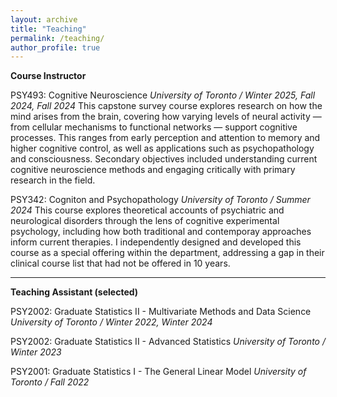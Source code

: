 ```yaml
---
layout: archive
title: "Teaching"
permalink: /teaching/
author_profile: true
---
```

**Course Instructor**

PSY493: Cognitive Neuroscience
  *University of Toronto / Winter 2025, Fall 2024, Fall 2024*
This capstone survey course explores research on how the mind arises from the brain, covering how varying levels of neural activity — from cellular mechanisms to functional networks — support cognitive processes. This ranges from early perception and attention to memory and higher cognitive control, as well as applications such as psychopathology and consciousness. Secondary objectives included understanding current cognitive neuroscience methods and engaging critically with primary research in the field. 


PSY342: Cogniton and Psychopathology
  *University of Toronto / Summer 2024*
This course explores theoretical accounts of psychiatric and neurological disorders through the lens of cognitive experimental psychology, including how both traditional and contemporay approaches inform current therapies. I independently designed and developed this course as a special offering within the department, addressing a gap in their clinical course list that had not be offered in 10 years.

---

**Teaching Assistant (selected)**

PSY2002: Graduate Statistics II - Multivariate Methods and Data Science
  *University of Toronto / Winter 2022, Winter 2024*

PSY2002: Graduate Statistics II - Advanced Statistics
  *University of Toronto / Winter 2023*

PSY2001: Graduate Statistics I - The General Linear Model
  *University of Toronto / Fall 2022*
